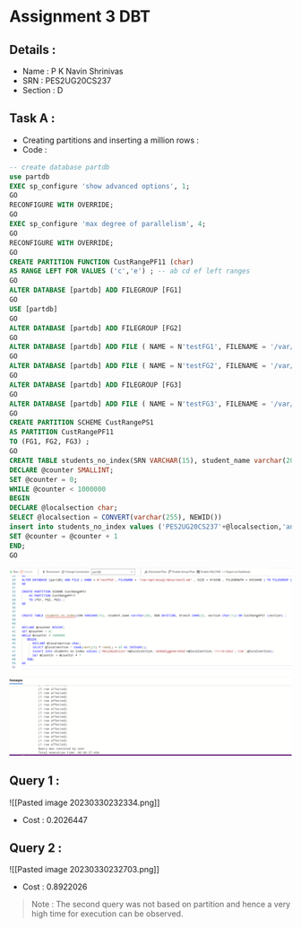 # Assignment 3 DBT
## Details : 
- Name : P K Navin Shrinivas
- SRN : PES2UG20CS237
- Section : D
## Task A : 
- Creating partitions and inserting a million rows : 
- Code : 
```sql
-- create database partdb
use partdb
EXEC sp_configure 'show advanced options', 1;
GO
RECONFIGURE WITH OVERRIDE;
GO
EXEC sp_configure 'max degree of parallelism', 4;
GO
RECONFIGURE WITH OVERRIDE;
GO
CREATE PARTITION FUNCTION CustRangePF11 (char)
AS RANGE LEFT FOR VALUES ('c','e') ; -- ab cd ef left ranges
GO
ALTER DATABASE [partdb] ADD FILEGROUP [FG1]
GO
USE [partdb]
GO
ALTER DATABASE [partdb] ADD FILEGROUP [FG2]
GO
ALTER DATABASE [partdb] ADD FILE ( NAME = N'testFG1', FILENAME = '/var/opt/mssql/data/test1.md' , SIZE = 8192KB , FILEGROWTH = 65536KB ) TO FILEGROUP [FG1]
GO
ALTER DATABASE [partdb] ADD FILE ( NAME = N'testFG2', FILENAME = '/var/opt/mssql/data/test2.md' , SIZE = 8192KB , FILEGROWTH = 65536KB ) TO FILEGROUP [FG2]
GO
ALTER DATABASE [partdb] ADD FILEGROUP [FG3]
GO
ALTER DATABASE [partdb] ADD FILE ( NAME = N'testFG3', FILENAME = '/var/opt/mssql/data/test3.md' , SIZE = 8192KB , FILEGROWTH = 65536KB ) TO FILEGROUP [FG3]
GO
CREATE PARTITION SCHEME CustRangePS1
AS PARTITION CustRangePF11
TO (FG1, FG2, FG3) ;
GO
CREATE TABLE students_no_index(SRN VARCHAR(15), student_name varchar(20), DOB DATETIME, branch CHAR(3), section char(1)) ON CustRangePS1 (section) ;
DECLARE @counter SMALLINT;
SET @counter = 0;
WHILE @counter < 1000000
BEGIN
DECLARE @localsection char;
SELECT @localsection = CONVERT(varchar(255), NEWID())
insert into students_no_index values ('PES2UG20CS237'+@localsection,'andomlygenerated'+@localsection,'11/10/2002','CSE',@localsection);
SET @counter = @counter + 1
END;
GO
```
![image](DBT/Assignment-3/1.png)
## Query 1 : 
![[Pasted image 20230330232334.png]]
- Cost : 0.2026447 
## Query 2 : 
![[Pasted image 20230330232703.png]]
- Cost : 0.8922026
> Note : The second query was not based on partition and hence a very high time for execution can be observed.